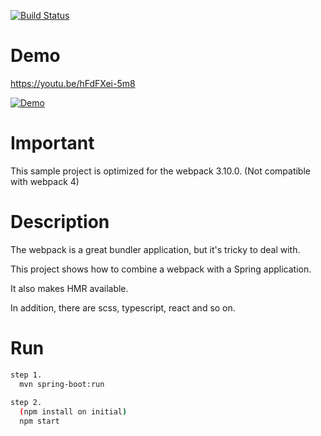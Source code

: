 
[![Build Status](https://travis-ci.org/okihouse/spring-boot-webpack-react-typescript.svg?branch=master)](https://travis-ci.org/okihouse/spring-boot-webpack-react-typescript)

Demo
=========

https://youtu.be/hFdFXei-5m8

[![Demo](http://i3.ytimg.com/vi/hFdFXei-5m8/maxresdefault.jpg)](https://youtu.be/hFdFXei-5m8 "Demo")


Important
=========
This sample project is optimized for the webpack 3.10.0.
(Not compatible with webpack 4)

Description
=========
The webpack is a great bundler application, but it's tricky to deal with.

This project shows how to combine a webpack with a Spring application.

It also makes HMR available.

In addition, there are scss, typescript, react and so on.
  
Run
===

```bash
step 1.
  mvn spring-boot:run
  
step 2. 
  (npm install on initial)
  npm start
```
